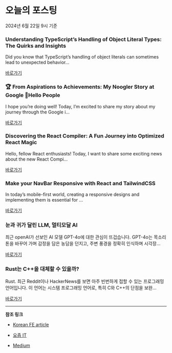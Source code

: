 # 오늘의 포스팅 
2024년 6월 22일 9시 기준 

### Understanding TypeScript’s Handling of Object Literal Types: The Quirks and Insights 

 Did you know that TypeScript’s handling of object literals can sometimes lead to unexpected behavior... 

 [바로가기](https://medium.com/m/signin?actionUrl=https%3A%2F%2Fmedium.com%2F_%2Fbookmark%2Fp%2Fc1c8b4e49645&operation=register&redirect=https%3A%2F%2Fblog.stackademic.com%2Funderstanding-typescripts-handling-of-object-literal-types-the-quirks-and-insights-c1c8b4e49645&source=---------0-84----------typescript------bookmark_preview----ff45cb57_3390_4c74_a3a5_0f07fe99eb74-------) 

### 🏆 From Aspirations to Achievements: My Noogler Story at Google 🎉Hello People 

 I hope you’re doing well! Today, I’m excited to share my story about my journey through the Google i... 

 [바로가기](https://medium.com/m/signin?actionUrl=https%3A%2F%2Fmedium.com%2F_%2Fbookmark%2Fp%2F303bdf899d88&operation=register&redirect=https%3A%2F%2Fmedium.com%2F%40rahulrana95%2Ffrom-aspirations-to-achievements-my-noogler-story-at-google-hello-people-303bdf899d88&source=---------0-84----------frontend------bookmark_preview----0c466211_ae32_4779_8faa_1f328266b0d6-------) 

### Discovering the React Compiler: A Fun Journey into Optimized React Magic 

 Hello, fellow React enthusiasts! Today, I want to share some exciting news about the new React Compi... 

 [바로가기](https://medium.com/m/signin?actionUrl=https%3A%2F%2Fmedium.com%2F_%2Fbookmark%2Fp%2Fcce65d9a6c06&operation=register&redirect=https%3A%2F%2Fmedium.com%2F%40jason13201%2Fdiscovering-the-react-compiler-a-fun-journey-into-optimized-react-magic-cce65d9a6c06&source=---------0-84----------reactjs------bookmark_preview----d2226cde_f858_4f2b_91eb_9ca036c2fe73-------) 

### Make your NavBar Responsive with React and TailwindCSS 

 In today’s mobile-first world, creating a responsive designs and implementing them is essential for ... 

 [바로가기](https://medium.com/m/signin?actionUrl=https%3A%2F%2Fmedium.com%2F_%2Fbookmark%2Fp%2Fc1f729318a7b&operation=register&redirect=https%3A%2F%2Fmedium.com%2F%40egemenc2101%2Fmake-your-navbar-responsive-with-react-and-tailwindcss-c1f729318a7b&source=---------0-84----------nextjs------bookmark_preview----34f147fa_6edc_48e5_8709_7586ded7fc52-------) 

### 눈과 귀가 달린 LLM, 멀티모달 AI 

 최근 openAI가 선보인 AI 모델 GPT-4o에 대한 관심이 뜨겁습니다. GPT-4o는 목소리 톤을 바꾸어 가며 감정을 담은 농담을 던지고, 주변 풍경을 정확히 인식하며 시각장... 

 [바로가기](https://yozm.wishket.com/magazine/detail/2641/) 

### Rust는 C++을 대체할 수 있을까? 

 Rust. 최근 Reddit이나 HackerNews를 보면 아주 빈번하게 접할 수 있는 프로그래밍 언어입니다. 이 언어는 시스템 프로그래밍 언어로, 특히 C와 C++의 단점을 보완... 

 [바로가기](https://yozm.wishket.com/magazine/detail/2635/) 

---

**참조 링크**

- [Korean FE article](https://kofearticle.substack.com) 

- [요즘 IT](https://yozm.wishket.com/magazine) 

- [Medium](https://medium.com) 

